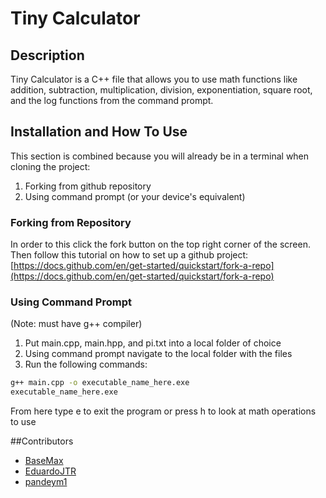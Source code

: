 # Tiny Calculator

## Description 
Tiny Calculator is a C++ file that allows you to use math functions like addition, subtraction, multiplication, division, exponentiation, square root, and the log functions from the command prompt. 

## Installation and How To Use
This section is combined because you will already be in a terminal when cloning the project:
1. Forking from github repository
2. Using command prompt (or your device's equivalent)

### Forking from Repository
In order to this click the fork button on the top right corner of the screen. Then follow this tutorial on how to set up a github project:
[https://docs.github.com/en/get-started/quickstart/fork-a-repo](https://docs.github.com/en/get-started/quickstart/fork-a-repo)

### Using Command Prompt
(Note: must have g++ compiler)
1. Put main.cpp, main.hpp, and pi.txt into a local folder of choice
2. Using command prompt navigate to the local folder with the files
3. Run the following commands:
```bash
g++ main.cpp -o executable_name_here.exe
executable_name_here.exe
```
From here type e to exit the program or press h to look at math operations to use

##Contributors
* [BaseMax](https://github.com/BaseMax)
* [EduardoJTR](https://github.com/EduardoJTR)
* [pandeym1](https://github.com/pandeym1)

